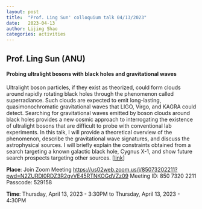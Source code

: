 ```yaml
---
layout: post
title:  "Prof. Ling Sun' colloquium talk 04/13/2023"
date:   2023-04-13
author: Lijing Shao
categories: activities
---
```


## Prof. Ling Sun (ANU)

#### Probing ultralight bosons with black holes and gravitational waves

Ultralight boson particles, if they exist as theorized, could form clouds around rapidly rotating black holes through the phenomenon called superradiance. Such clouds are expected to emit long-lasting, quasimonochromatic gravitational waves that LIGO, Virgo, and KAGRA could detect. Searching for gravitational waves emitted by boson clouds around black holes provides a new cosmic approach to interrogating the existence of ultralight bosons that are difficult to probe with conventional lab experiments. In this talk, I will provide a theoretical overview of the phenomenon, describe the gravitational wave signatures, and discuss the astrophysical sources. I will briefly explain the constraints obtained from a search targeting a known galactic black hole, Cygnus X-1, and show future search prospects targeting other sources.
[[link](http://kiaa.pku.edu.cn/info/1024/8739.htm)]

**Place**: Join Zoom Meeting https://us02web.zoom.us/j/85073202211?pwd=N2ZURDl0RDZ3R2gvVE45RTNKOGdVZz09 Meeting ID: 850 7320 2211 Passcode: 529158

**Time**: Thursday, April 13, 2023 - 3:30PM to Thursday, April 13, 2023 - 4:30PM
